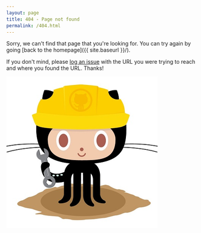 ```yaml
---
layout: page
title: 404 - Page not found
permalink: /404.html
---
```


Sorry, we can't find that page that you're looking for. You can try again by going [back to the homepage]({{ site.baseurl }}/).

If you don't mind, please <a href="https://github.com/calvinbui/calvinbui.github.io/issues/new">log an issue</a> with the URL you were trying to reach and where you found the URL. Thanks!

![](/images/404.jpg)

